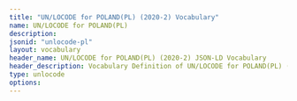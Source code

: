 ```yaml
---
title: "UN/LOCODE for POLAND(PL) (2020-2) Vocabulary"
name: UN/LOCODE for POLAND(PL) 
description: 
jsonid: "unlocode-pl"
layout: vocabulary
header_name: UN/LOCODE for POLAND(PL) (2020-2) JSON-LD Vocabulary
header_description: Vocabulary Definition of UN/LOCODE for POLAND(PL) (2020-2) semantics in HTML format. JSON-LD format is available at [unlocode-pl.jsonld](/vocabulary/unlocode-pl.jsonld)
type: unlocode
options:
---
```


